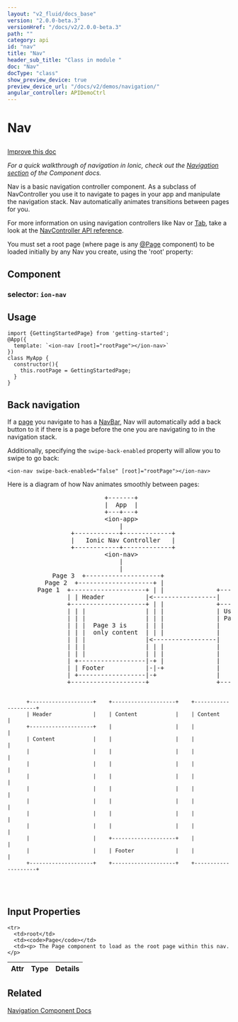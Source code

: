```yaml
---
layout: "v2_fluid/docs_base"
version: "2.0.0-beta.3"
versionHref: "/docs/v2/2.0.0-beta.3"
path: ""
category: api
id: "nav"
title: "Nav"
header_sub_title: "Class in module "
doc: "Nav"
docType: "class"
show_preview_device: true
preview_device_url: "/docs/v2/demos/navigation/"
angular_controller: APIDemoCtrl 
---
```










<h1 class="api-title">


Nav






</h1>

<a class="improve-v2-docs" href='http://github.com/driftyco/ionic/edit/2.0/ionic/components/nav/nav.ts#L6'>
Improve this doc
</a>






<p><em>For a quick walkthrough of navigation in Ionic, check out the
<a href="../../../../components/#navigation">Navigation section</a> of the Component
docs.</em></p>
<p>Nav is a basic navigation controller component.  As a subclass of NavController
you use it to navigate to pages in your app and manipulate the navigation stack.
Nav automatically animates transitions between pages for you.</p>
<p>For more information on using navigation controllers like Nav or <a href="../../Tabs/Tab/">Tab</a>,
take a look at the <a href="../NavController/">NavController API reference</a>.</p>
<p>You must set a root page (where page is any <a href="../../config/Page/">@Page</a>
component) to be loaded initially by any Nav you create, using
the &#39;root&#39; property:</p>


<h2>Component</h2>
<h3>selector: <code>ion-nav</code></h3>
<!-- @usage tag -->

<h2>Usage</h2>

<pre><code class="lang-ts">import {GettingStartedPage} from &#39;getting-started&#39;;
@App({
  template: `&lt;ion-nav [root]=&quot;rootPage&quot;&gt;&lt;/ion-nav&gt;`
})
class MyApp {
  constructor(){
    this.rootPage = GettingStartedPage;
  }
}
</code></pre>
<p><h2 id="back_navigation">Back navigation</h2>
If a <a href="../NavController/#creating_pages">page</a> you navigate to has a <a href="../NavBar/">NavBar</a>,
Nav will automatically add a back button to it if there is a page
before the one you are navigating to in the navigation stack.</p>
<p>Additionally, specifying the <code>swipe-back-enabled</code> property will allow you to
swipe to go back:</p>
<pre><code class="lang-html">&lt;ion-nav swipe-back-enabled=&quot;false&quot; [root]=&quot;rootPage&quot;&gt;&lt;/ion-nav&gt;
</code></pre>
<p>Here is a diagram of how Nav animates smoothly between pages:</p>
<div class="highlight less-margin">
  <pre>
                          +-------+
                          |  App  |
                          +---+---+
                          &lt;ion-app&gt;
                              |
                 +------------+-------------+
                 |   Ionic Nav Controller   |
                 +------------+-------------+
                          &lt;ion-nav&gt;
                              |
                              |
            Page 3  +--------------------+                     LoginPage
          Page 2  +--------------------+ |
        Page 1  +--------------------+ | |              +--------------------+
                | | Header           |&lt;-----------------|       Login        |
                +--------------------+ | |              +--------------------+
                | | |                | | |              | Username:          |
                | | |                | | |              | Password:          |
                | | |  Page 3 is     | | |              |                    |
                | | |  only content  | | |              |                    |
                | | |                |&lt;-----------------|                    |
                | | |                | | |              |                    |
                | | |                | | |              |                    |
                | +------------------|-+ |              |                    |
                | | Footer           |-|-+              |                    |
                | +------------------|-+                |                    |
                +--------------------+                  +--------------------+

          +--------------------+    +--------------------+    +--------------------+
          | Header             |    | Content            |    | Content            |
          +--------------------+    |                    |    |                    |
          | Content            |    |                    |    |                    |
          |                    |    |                    |    |                    |
          |                    |    |                    |    |                    |
          |                    |    |                    |    |                    |
          |                    |    |                    |    |                    |
          |                    |    |                    |    |                    |
          |                    |    |                    |    |                    |
          |                    |    |                    |    |                    |
          |                    |    +--------------------+    |                    |
          |                    |    | Footer             |    |                    |
          +--------------------+    +--------------------+    +--------------------+

  </pre>
</div>



<!-- @property tags -->



<!-- instance methods on the class -->
<!-- input methods on the class -->
<h2>Input Properties</h2>
<table class="table param-table" style="margin:0;">
  <thead>
    <tr>
      <th>Attr</th>
      <th>Type</th>
      <th>Details</th>
    </tr>
  </thead>
  <tbody>
    
    <tr>
      <td>root</td>
      <td><code>Page</code></td>
      <td><p> The Page component to load as the root page within this nav.</p>
</td>
    </tr>
    
  </tbody>
</table><!-- related link -->

<h2>Related</h2>

<a href='/docs/v2/components#navigation'>Navigation Component Docs</a><!-- end content block -->


<!-- end body block -->

